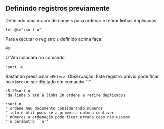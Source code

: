 Definindo registros previamente 
-------------------------------

Definindo uma macro de nome `s` para ordenar e retirar linhas duplicadas
```
let @s=":sort u"
```
Para executar o registro `s` definido acima faça:
```
@s
```
O Vim colocará no comando
```
:sort -u
```
Bastando pressionar `<Enter>`. Observação: Este registro prévio pode
ficar no `vimrc` ou ser digitado em comando “:”
```
:5,20sort u
"da linha 5 até a linha 20 ordene e retire duplicados

:sort n
" ordene meu documento considerando números
" isto é útil pois se a primeira coluna contiver
" números a ordenação pode ficar errada caso não usemos
" o parâmetro ``n''
```

